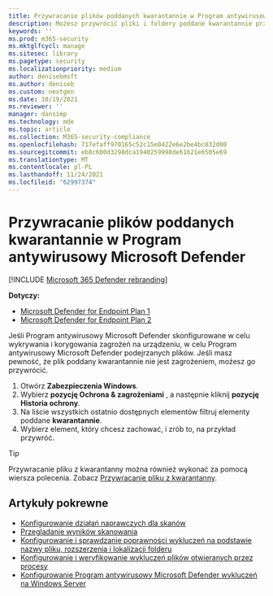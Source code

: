 ```yaml
---
title: Przywracanie plików poddanych kwarantannie w Program antywirusowy Microsoft Defender
description: Możesz przywrócić pliki i foldery poddane kwarantannie przez Program antywirusowy Microsoft Defender.
keywords: ''
ms.prod: m365-security
ms.mktglfcycl: manage
ms.sitesec: library
ms.pagetype: security
ms.localizationpriority: medium
author: denisebmsft
ms.author: deniseb
ms.custom: nextgen
ms.date: 10/19/2021
ms.reviewer: ''
manager: dansimp
ms.technology: mde
ms.topic: article
ms.collection: M365-security-compliance
ms.openlocfilehash: 717efaff970165c52c15e0422e6e2be4bc832d00
ms.sourcegitcommit: eb8c600d3298dca1940259998de61621e6505e69
ms.translationtype: MT
ms.contentlocale: pl-PL
ms.lasthandoff: 11/24/2021
ms.locfileid: "62997374"
---
```

# <a name="restore-quarantined-files-in-microsoft-defender-antivirus"></a>Przywracanie plików poddanych kwarantannie w Program antywirusowy Microsoft Defender

[!INCLUDE [Microsoft 365 Defender rebranding](../../includes/microsoft-defender.md)]


**Dotyczy:**
- [Microsoft Defender for Endpoint Plan 1](https://go.microsoft.com/fwlink/p/?linkid=2154037)
- [Microsoft Defender for Endpoint Plan 2](https://go.microsoft.com/fwlink/p/?linkid=2154037)

Jeśli Program antywirusowy Microsoft Defender skonfigurowane w celu wykrywania i korygowania zagrożeń na urządzeniu, w celu Program antywirusowy Microsoft Defender podejrzanych plików. Jeśli masz pewność, że plik poddany kwarantannie nie jest zagrożeniem, możesz go przywrócić.

1. Otwórz **Zabezpieczenia Windows**.
2. Wybierz **pozycję Ochrona & zagrożeniami** , a następnie kliknij **pozycję Historia ochrony**.
3. Na liście wszystkich ostatnio dostępnych elementów filtruj elementy poddane **kwarantannie**.
4. Wybierz element, który chcesz zachować, i zrób to, na przykład przywróć.

> [!TIP]
> Przywracanie pliku z kwarantanny można również wykonać za pomocą wiersza polecenia. Zobacz [Przywracanie pliku z kwarantanny](/windows/security/threat-protection/microsoft-defender-atp/respond-file-alerts#restore-file-from-quarantine). 

## <a name="related-articles"></a>Artykuły pokrewne

- [Konfigurowanie działań naprawczych dla skanów](configure-remediation-microsoft-defender-antivirus.md)
- [Przeglądanie wyników skanowania](review-scan-results-microsoft-defender-antivirus.md)
- [Konfigurowanie i sprawdzanie poprawności wykluczeń na podstawie nazwy pliku, rozszerzenia i lokalizacji folderu](configure-extension-file-exclusions-microsoft-defender-antivirus.md)
- [Konfigurowanie i weryfikowanie wykluczeń plików otwieranych przez procesy](configure-process-opened-file-exclusions-microsoft-defender-antivirus.md)
- [Konfigurowanie Program antywirusowy Microsoft Defender wykluczeń na Windows Server](configure-server-exclusions-microsoft-defender-antivirus.md)